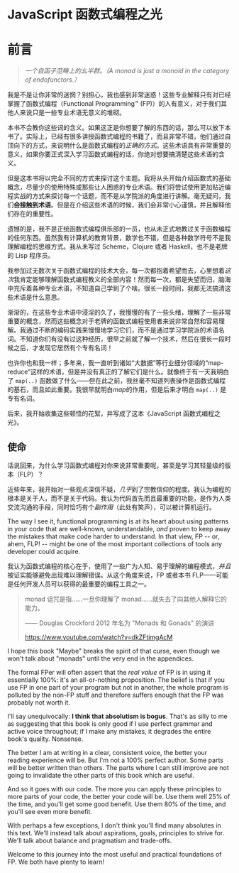 # JavaScript 函数式编程之光
# 前言

> *一个自函子范畴上的幺半群。（A monad is just a monoid in the category of endofunctors.）*

我是不是让你非常的迷惘？别担心，我也感到非常迷惑！这些专业解释只有对已经掌握了函数式编程（Functional Programming&trade; (FP)）的人有意义，对于我们其他人来说只是一些专业术语无意义的堆砌。

本书不会教你这些词的含义。如果这正是你想要了解的东西的话，那么可以放下本书了。实际上，已经有很多讲授函数式编程的书籍了，而且非常不错，他们通过自顶向下的方式，来说明什么是函数式编程的*正确的方式*。这些术语具有非常重要的意义，如果你要正式深入学习函数式编程的话，你绝对想要搞清楚这些术语的含义。

但是这本书将以完全不同的方式来探讨这个主题。我将从头开始介绍函数式的基础概念，尽量少的使用特殊或那些让人困惑的专业术语。我们将尝试使用更加贴近编程实战的方式来探讨每一个话题，而不是从学院派的角度进行讲解。毫无疑问，我们**会接触到术语**。但是在介绍这些术语的时候，我们会非常小心谨慎，并且解释他们存在的重要性。

遗憾的是，我不是正统函数式编程俱乐部的一员，也从未正式地教过关于函数编程的任何东西。虽然我有计算机的教育背景，数学也不错，但是各种数学符号不是我理解编程的思维方式。我从未写过 Scheme，Clojure 或者 Haskell，也不是老牌的 Lisp 程序员。

我参加过无数次关于函数式编程的技术大会，每一次都抱着希望而去，心里想着*这次*我肯定能够理解函数式编程教义的全部内容！然而每一次，都是失望而归，脑海中充斥着各种专业术语，不知道自己学到了个啥。很长一段时间，我都无法搞清这些术语是什么意思。

渐渐的，在这些专业术语中浸淫的久了，我慢慢的有了一些头绪，理解了一些非常重要的概念，然而这些概念对于老牌的函数式编程使用者来说非常自然和容易理解。我通过不断的编码实践来慢慢地学习它们，而不是通过学习学院派的术语名词。不知道你们有没有过这种经历，很早之前就了解一个技术，然后在很长一段时候之后，才发现它居然有个专有名词！

也许你也和我一样；多年来，我一直听到诸如“大数据”等行业细分领域的“map-reduce”这样的术语，但是并没有真正的了解它们是什么。就像终于有一天我明白了 `map(..)` 函数做了什么——但在此之前，我丝毫不知道列表操作是函数式编程的基石，而且如此重要。我很早就明白*map*的作用，但是后来才明白 `map(..)` 是专有名词。

后来，我开始收集这些顿悟的花絮，并写成了这本《JavaScript 函数式编程之光》。

## 使命

话说回来，为什么学习函数式编程对你来说非常重要呢，甚至是学习其轻量级的版本（FLP）？

近些年来，我开始对一些观点深信不疑，*几乎*到了宗教信仰的程度。我认为编程的根本是关于人，而不是关于代码。我认为代码首先而且最重要的功能，是作为人类交流沟通的手段，同时恰巧有个*副作用*（此处有笑声），可以被计算机运行。

The way I see it, functional programming is at its heart about using patterns in your code that are well-known, understandable, *and* proven to keep away the mistakes that make code harder to understand. In that view, FP -- or, ahem, FLP! -- might be one of the most important collections of tools any developer could acquire.

我认为函数式编程的核心在于，使用了一些广为人知、易于理解的编程模式，*并且*被证实能够避免出现难以理解错误。从这个角度来说，FP 或者本书 FLP——可能是任何开发人员可以获得的最重要的编程工具之一。

> monad 诅咒是指……一旦你理解了 monad……就失去了向其他人解释它的能力。
>
> —— Douglas Crockford 2012 年名为 "Monads 和 Gonads" 的演讲
>
> https://www.youtube.com/watch?v=dkZFtimgAcM

I hope this book "Maybe" breaks the spirit of that curse, even though we won't talk about "monads" until the very end in the appendices.

The formal FPer will often assert that the *real value* of FP is in using it essentially 100%: it's an all-or-nothing proposition. The belief is that if you use FP in one part of your program but not in another, the whole program is polluted by the non-FP stuff and therefore suffers enough that the FP was probably not worth it.

I'll say unequivocally: **I think that absolutism is bogus**. That's as silly to me as suggesting that this book is only good if I use perfect grammar and active voice throughout; if I make any mistakes, it degrades the entire book's quality. Nonsense.

The better I am at writing in a clear, consistent voice, the better your reading experience will be. But I'm not a 100% perfect author. Some parts will be better written than others. The parts where I can still improve are not going to invalidate the other parts of this book which are useful.

And so it goes with our code. The more you can apply these principles to more parts of your code, the better your code will be. Use them well 25% of the time, and you'll get some good benefit. Use them 80% of the time, and you'll see even more benefit.

With perhaps a few exceptions, I don't think you'll find many absolutes in this text. We'll instead talk about aspirations, goals, principles to strive for. We'll talk about balance and pragmatism and trade-offs.

Welcome to this journey into the most useful and practical foundations of FP. We both have plenty to learn!
